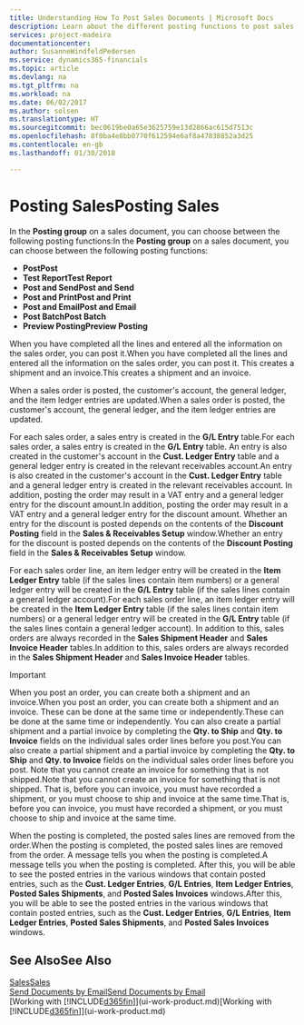 ```yaml
---
title: Understanding How To Post Sales Documents | Microsoft Docs
description: Learn about the different posting functions to post sales documents.
services: project-madeira
documentationcenter: 
author: SusanneWindfeldPedersen
ms.service: dynamics365-financials
ms.topic: article
ms.devlang: na
ms.tgt_pltfrm: na
ms.workload: na
ms.date: 06/02/2017
ms.author: solsen
ms.translationtype: HT
ms.sourcegitcommit: bec0619be0a65e3625759e13d2866ac615d7513c
ms.openlocfilehash: 8f0ba4e8bb0770f612594e6af8a47838852a3d25
ms.contentlocale: en-gb
ms.lasthandoff: 01/30/2018

---
```

# <a name="posting-sales"></a><span data-ttu-id="434cb-103">Posting Sales</span><span class="sxs-lookup"><span data-stu-id="434cb-103">Posting Sales</span></span>
<span data-ttu-id="434cb-104">In the **Posting group** on a sales document, you can choose between the following posting functions:</span><span class="sxs-lookup"><span data-stu-id="434cb-104">In the **Posting group** on a sales document, you can choose between the following posting functions:</span></span>

* <span data-ttu-id="434cb-105">**Post**</span><span class="sxs-lookup"><span data-stu-id="434cb-105">**Post**</span></span>
* <span data-ttu-id="434cb-106">**Test Report**</span><span class="sxs-lookup"><span data-stu-id="434cb-106">**Test Report**</span></span>
* <span data-ttu-id="434cb-107">**Post and Send**</span><span class="sxs-lookup"><span data-stu-id="434cb-107">**Post and Send**</span></span>
* <span data-ttu-id="434cb-108">**Post and Print**</span><span class="sxs-lookup"><span data-stu-id="434cb-108">**Post and Print**</span></span>
* <span data-ttu-id="434cb-109">**Post and Email**</span><span class="sxs-lookup"><span data-stu-id="434cb-109">**Post and Email**</span></span>
* <span data-ttu-id="434cb-110">**Post Batch**</span><span class="sxs-lookup"><span data-stu-id="434cb-110">**Post Batch**</span></span>
* <span data-ttu-id="434cb-111">**Preview Posting**</span><span class="sxs-lookup"><span data-stu-id="434cb-111">**Preview Posting**</span></span>

<span data-ttu-id="434cb-112">When you have completed all the lines and entered all the information on the sales order, you can post it.</span><span class="sxs-lookup"><span data-stu-id="434cb-112">When you have completed all the lines and entered all the information on the sales order, you can post it.</span></span> <span data-ttu-id="434cb-113">This creates a shipment and an invoice.</span><span class="sxs-lookup"><span data-stu-id="434cb-113">This creates a shipment and an invoice.</span></span>

<span data-ttu-id="434cb-114">When a sales order is posted, the customer's account, the general ledger, and the item ledger entries are updated.</span><span class="sxs-lookup"><span data-stu-id="434cb-114">When a sales order is posted, the customer's account, the general ledger, and the item ledger entries are updated.</span></span>

<span data-ttu-id="434cb-115">For each sales order, a sales entry is created in the **G/L Entry** table.</span><span class="sxs-lookup"><span data-stu-id="434cb-115">For each sales order, a sales entry is created in the **G/L Entry** table.</span></span> <span data-ttu-id="434cb-116">An entry is also created in the customer's account in the **Cust. Ledger Entry** table and a general ledger entry is created in the relevant receivables account.</span><span class="sxs-lookup"><span data-stu-id="434cb-116">An entry is also created in the customer's account in the **Cust. Ledger Entry** table and a general ledger entry is created in the relevant receivables account.</span></span> <span data-ttu-id="434cb-117">In addition, posting the order may result in a VAT entry and a general ledger entry for the discount amount.</span><span class="sxs-lookup"><span data-stu-id="434cb-117">In addition, posting the order may result in a VAT entry and a general ledger entry for the discount amount.</span></span> <span data-ttu-id="434cb-118">Whether an entry for the discount is posted depends on the contents of the **Discount Posting** field in the **Sales & Receivables Setup** window.</span><span class="sxs-lookup"><span data-stu-id="434cb-118">Whether an entry for the discount is posted depends on the contents of the **Discount Posting** field in the **Sales & Receivables Setup** window.</span></span>

<span data-ttu-id="434cb-119">For each sales order line, an item ledger entry will be created in the **Item Ledger Entry** table (if the sales lines contain item numbers) or a general ledger entry will be created in the **G/L Entry** table (if the sales lines contain a general ledger account).</span><span class="sxs-lookup"><span data-stu-id="434cb-119">For each sales order line, an item ledger entry will be created in the **Item Ledger Entry** table (if the sales lines contain item numbers) or a general ledger entry will be created in the **G/L Entry** table (if the sales lines contain a general ledger account).</span></span> <span data-ttu-id="434cb-120">In addition to this, sales orders are always recorded in the **Sales Shipment Header** and **Sales Invoice Header** tables.</span><span class="sxs-lookup"><span data-stu-id="434cb-120">In addition to this, sales orders are always recorded in the **Sales Shipment Header** and **Sales Invoice Header** tables.</span></span>

> [!IMPORTANT]  
>   <span data-ttu-id="434cb-121">When you post an order, you can create both a shipment and an invoice.</span><span class="sxs-lookup"><span data-stu-id="434cb-121">When you post an order, you can create both a shipment and an invoice.</span></span> <span data-ttu-id="434cb-122">These can be done at the same time or independently.</span><span class="sxs-lookup"><span data-stu-id="434cb-122">These can be done at the same time or independently.</span></span> <span data-ttu-id="434cb-123">You can also create a partial shipment and a partial invoice by completing the **Qty. to Ship** and **Qty. to Invoice** fields on the individual sales order lines before you post.</span><span class="sxs-lookup"><span data-stu-id="434cb-123">You can also create a partial shipment and a partial invoice by completing the **Qty. to Ship** and **Qty. to Invoice** fields on the individual sales order lines before you post.</span></span> <span data-ttu-id="434cb-124">Note that you cannot create an invoice for something that is not shipped.</span><span class="sxs-lookup"><span data-stu-id="434cb-124">Note that you cannot create an invoice for something that is not shipped.</span></span> <span data-ttu-id="434cb-125">That is, before you can invoice, you must have recorded a shipment, or you must choose to ship and invoice at the same time.</span><span class="sxs-lookup"><span data-stu-id="434cb-125">That is, before you can invoice, you must have recorded a shipment, or you must choose to ship and invoice at the same time.</span></span>

<span data-ttu-id="434cb-126">When the posting is completed, the posted sales lines are removed from the order.</span><span class="sxs-lookup"><span data-stu-id="434cb-126">When the posting is completed, the posted sales lines are removed from the order.</span></span> <span data-ttu-id="434cb-127">A message tells you when the posting is completed.</span><span class="sxs-lookup"><span data-stu-id="434cb-127">A message tells you when the posting is completed.</span></span> <span data-ttu-id="434cb-128">After this, you will be able to see the posted entries in the various windows that contain posted entries, such as the **Cust. Ledger Entries**, **G/L Entries**, **Item Ledger Entries**, **Posted Sales Shipments**, and **Posted Sales Invoices** windows.</span><span class="sxs-lookup"><span data-stu-id="434cb-128">After this, you will be able to see the posted entries in the various windows that contain posted entries, such as the **Cust. Ledger Entries**, **G/L Entries**, **Item Ledger Entries**, **Posted Sales Shipments**, and **Posted Sales Invoices** windows.</span></span>

## <a name="see-also"></a><span data-ttu-id="434cb-129">See Also</span><span class="sxs-lookup"><span data-stu-id="434cb-129">See Also</span></span>
[<span data-ttu-id="434cb-130">Sales</span><span class="sxs-lookup"><span data-stu-id="434cb-130">Sales</span></span>](sales-manage-sales.md)  
[<span data-ttu-id="434cb-131">Send Documents by Email</span><span class="sxs-lookup"><span data-stu-id="434cb-131">Send Documents by Email</span></span>](ui-how-send-documents-email.md)  
<span data-ttu-id="434cb-132">[Working with [!INCLUDE[d365fin](includes/d365fin_md.md)]](ui-work-product.md)</span><span class="sxs-lookup"><span data-stu-id="434cb-132">[Working with [!INCLUDE[d365fin](includes/d365fin_md.md)]](ui-work-product.md)</span></span>


